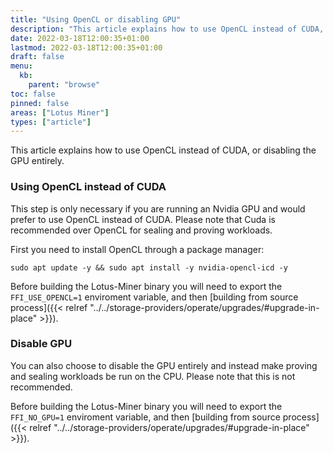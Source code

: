 ```yaml
---
title: "Using OpenCL or disabling GPU"
description: "This article explains how to use OpenCL instead of CUDA, or disabling the GPU on the Lotus-Miner process"
date: 2022-03-18T12:00:35+01:00
lastmod: 2022-03-18T12:00:35+01:00
draft: false
menu:
  kb:
    parent: "browse"
toc: false
pinned: false
areas: ["Lotus Miner"]
types: ["article"]
---
```


This article explains how to use OpenCL instead of CUDA, or disabling the GPU entirely.

### Using OpenCL instead of CUDA

This step is only necessary if you are running an Nvidia GPU and would prefer to use OpenCL instead of CUDA. Please note that Cuda is recommended over OpenCL for sealing and proving workloads.


First you need to install OpenCL through a package manager:

```shell
sudo apt update -y && sudo apt install -y nvidia-opencl-icd -y
```

Before building the Lotus-Miner binary you will need to export the `FFI_USE_OPENCL=1` enviroment variable, and then [building from source process]({{< relref "../../storage-providers/operate/upgrades/#upgrade-in-place" >}}).

### Disable GPU

You can also choose to disable the GPU entirely and instead make proving and sealing workloads be run on the CPU. Please note that this is not recommended.

Before building the Lotus-Miner binary you will need to export the `FFI_NO_GPU=1` enviroment variable, and then [building from source process]({{< relref "../../storage-providers/operate/upgrades/#upgrade-in-place" >}}).